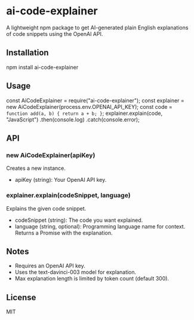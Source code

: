 # ai-code-explainer
A lightweight npm package to get AI-generated plain English explanations of code snippets using the OpenAI API.

## Installation
npm install ai-code-explainer

## Usage
const AiCodeExplainer = require("ai-code-explainer");
const explainer = new AiCodeExplainer(process.env.OPENAI_API_KEY);
const code = `
function add(a, b) {
  return a + b;
}
`;
explainer.explain(code, "JavaScript")
  .then(console.log)
  .catch(console.error);

## API
### new AiCodeExplainer(apiKey)
Creates a new instance.
- apiKey (string): Your OpenAI API key.

### explainer.explain(codeSnippet, language)
Explains the given code snippet.
- codeSnippet (string): The code you want explained.
- language (string, optional): Programming language name for context.
Returns a Promise<string> with the explanation.

## Notes
- Requires an OpenAI API key.
- Uses the text-davinci-003 model for explanation.
- Max explanation length is limited by token count (default 300).

## License
MIT

